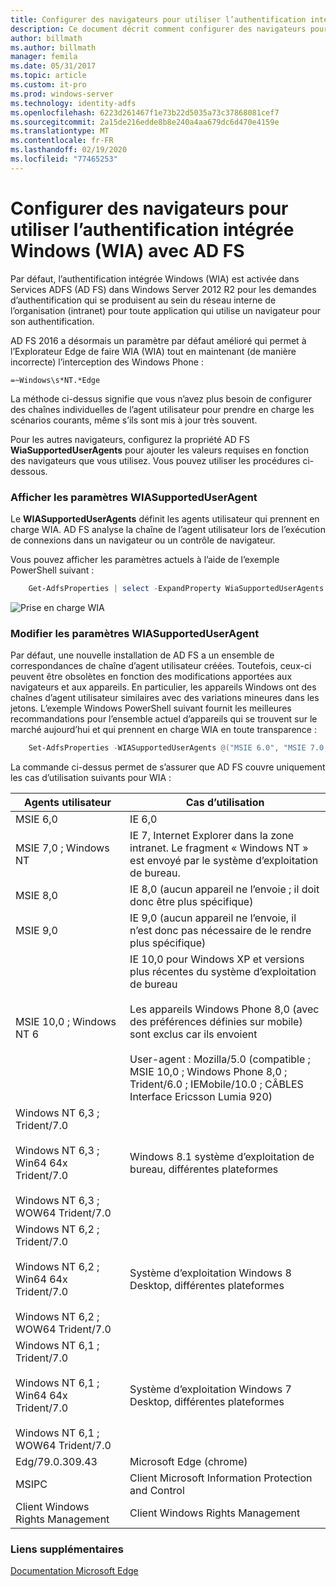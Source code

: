 ```yaml
---
title: Configurer des navigateurs pour utiliser l’authentification intégrée Windows (WIA) avec AD FS
description: Ce document décrit comment configurer des navigateurs pour utiliser WIA avec AD FS
author: billmath
ms.author: billmath
manager: femila
ms.date: 05/31/2017
ms.topic: article
ms.custom: it-pro
ms.prod: windows-server
ms.technology: identity-adfs
ms.openlocfilehash: 6223d261467f1e73b22d5035a73c37868081cef7
ms.sourcegitcommit: 2a15de216edde8b8e240a4aa679dc6d470e4159e
ms.translationtype: MT
ms.contentlocale: fr-FR
ms.lasthandoff: 02/19/2020
ms.locfileid: "77465253"
---
```

# <a name="configure-browsers-to-use-windows-integrated-authentication-wia-with-ad-fs"></a>Configurer des navigateurs pour utiliser l’authentification intégrée Windows (WIA) avec AD FS

Par défaut, l’authentification intégrée Windows (WIA) est activée dans Services ADFS (AD FS) dans Windows Server 2012 R2 pour les demandes d’authentification qui se produisent au sein du réseau interne de l’organisation (intranet) pour toute application qui utilise un navigateur pour son authentification.

AD FS 2016 a désormais un paramètre par défaut amélioré qui permet à l’Explorateur Edge de faire WIA (WIA) tout en maintenant (de manière incorrecte) l’interception des Windows Phone :

    =~Windows\s*NT.*Edge

La méthode ci-dessus signifie que vous n’avez plus besoin de configurer des chaînes individuelles de l’agent utilisateur pour prendre en charge les scénarios courants, même s’ils sont mis à jour très souvent.

Pour les autres navigateurs, configurez la propriété AD FS **WiaSupportedUserAgents** pour ajouter les valeurs requises en fonction des navigateurs que vous utilisez.  Vous pouvez utiliser les procédures ci-dessous.



### <a name="view-wiasupporteduseragent-settings"></a>Afficher les paramètres WIASupportedUserAgent
Le **WIASupportedUserAgents** définit les agents utilisateur qui prennent en charge WIA. AD FS analyse la chaîne de l’agent utilisateur lors de l’exécution de connexions dans un navigateur ou un contrôle de navigateur.

Vous pouvez afficher les paramètres actuels à l’aide de l’exemple PowerShell suivant :

```powershell
    Get-AdfsProperties | select -ExpandProperty WiaSupportedUserAgents
```

![Prise en charge WIA](../operations/media/Configure-AD-FS-Browser-WIA/wiasupport.png)

### <a name="change-wiasupporteduseragent-settings"></a>Modifier les paramètres WIASupportedUserAgent
Par défaut, une nouvelle installation de AD FS a un ensemble de correspondances de chaîne d’agent utilisateur créées. Toutefois, ceux-ci peuvent être obsolètes en fonction des modifications apportées aux navigateurs et aux appareils. En particulier, les appareils Windows ont des chaînes d’agent utilisateur similaires avec des variations mineures dans les jetons. L’exemple Windows PowerShell suivant fournit les meilleures recommandations pour l’ensemble actuel d’appareils qui se trouvent sur le marché aujourd’hui et qui prennent en charge WIA en toute transparence :

```powershell
    Set-AdfsProperties -WIASupportedUserAgents @("MSIE 6.0", "MSIE 7.0; Windows NT", "MSIE 8.0", "MSIE 9.0", "MSIE 10.0; Windows NT 6", "Windows NT 6.3; Trident/7.0", "Windows NT 6.3; Win64; x64; Trident/7.0", "Windows NT 6.3; WOW64; Trident/7.0", "Windows NT 6.2; Trident/7.0", "Windows NT 6.2; Win64; x64; Trident/7.0", "Windows NT 6.2; WOW64; Trident/7.0", "Windows NT 6.1; Trident/7.0", "Windows NT 6.1; Win64; x64; Trident/7.0", "Windows NT 6.1; WOW64; Trident/7.0", "MSIPC", "Windows Rights Management Client")
```

La commande ci-dessus permet de s’assurer que AD FS couvre uniquement les cas d’utilisation suivants pour WIA :

Agents utilisateur|Cas d’utilisation|
-----|-----|
MSIE 6,0|IE 6,0|
MSIE 7,0 ; Windows NT|IE 7, Internet Explorer dans la zone intranet. Le fragment « Windows NT » est envoyé par le système d’exploitation de bureau.|
MSIE 8,0|IE 8,0 (aucun appareil ne l’envoie ; il doit donc être plus spécifique)|
MSIE 9,0|IE 9,0 (aucun appareil ne l’envoie, il n’est donc pas nécessaire de le rendre plus spécifique)|
MSIE 10,0 ; Windows NT 6|IE 10,0 pour Windows XP et versions plus récentes du système d’exploitation de bureau</br></br>Les appareils Windows Phone 8,0 (avec des préférences définies sur mobile) sont exclus car ils envoient</br></br>User-agent : Mozilla/5.0 (compatible ; MSIE 10,0 ; Windows Phone 8,0 ; Trident/6.0 ; IEMobile/10.0 ; CÂBLES Interface Ericsson Lumia 920)|
Windows NT 6,3 ; Trident/7.0</br></br>Windows NT 6,3 ; Win64 64x Trident/7.0</br></br>Windows NT 6,3 ; WOW64 Trident/7.0| Windows 8.1 système d’exploitation de bureau, différentes plateformes|
Windows NT 6,2 ; Trident/7.0</br></br>Windows NT 6,2 ; Win64 64x Trident/7.0</br></br>Windows NT 6,2 ; WOW64 Trident/7.0|Système d’exploitation Windows 8 Desktop, différentes plateformes|
Windows NT 6,1 ; Trident/7.0</br></br>Windows NT 6,1 ; Win64 64x Trident/7.0</br></br>Windows NT 6,1 ; WOW64 Trident/7.0|Système d’exploitation Windows 7 Desktop, différentes plateformes|
Edg/79.0.309.43 | Microsoft Edge (chrome) | 
MSIPC| Client Microsoft Information Protection and Control|
Client Windows Rights Management|Client Windows Rights Management|

### <a name="additional-links"></a>Liens supplémentaires

[Documentation Microsoft Edge](https://docs.microsoft.com/microsoft-edge/web-platform/user-agent-string)
